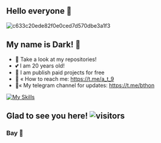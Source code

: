 <link rel="stylesheet" href="https://cdn.jsdelivr.net/gh/devicons/devicon@v2.14.0/devicon.min.css">

## Hello everyone 👾

![c633c20ede82f0e0ced7d570dbe3a1f3](https://user-images.githubusercontent.com/70382532/138322189-2db8df52-9dcb-40a0-88a8-c365466bd33d.gif)


## My name is Dark! 👾

- 🔭­ Take a look at my repositories!
- 💕 I am 20 years old!
- 🧚 I am publish paid projects for free
- 👤 « How to reach me: https://t.me/a_t_9
- 🤍« My telegram channel for updates: https://t.me/bthon

[![My Skills](https://skills.thijs.gg/icons?i=html,python,markdown&theme=dark)](https://skills.thijs.gg)

## Glad to see you here! ![visitors](https://gpvc.arturio.dev/thebthon)

### Bay 👾
